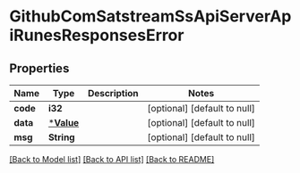 # GithubComSatstreamSsApiServerApiRunesResponsesError

## Properties
Name | Type | Description | Notes
------------ | ------------- | ------------- | -------------
**code** | **i32** |  | [optional] [default to null]
**data** | [***Value**](Value.md) |  | [optional] [default to null]
**msg** | **String** |  | [optional] [default to null]

[[Back to Model list]](../README.md#documentation-for-models) [[Back to API list]](../README.md#documentation-for-api-endpoints) [[Back to README]](../README.md)


